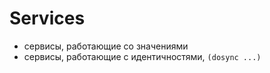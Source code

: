 # Services

+ сервисы, работающие со значениями
+ сервисы, работающие с идентичностями, `(dosync ...)`

